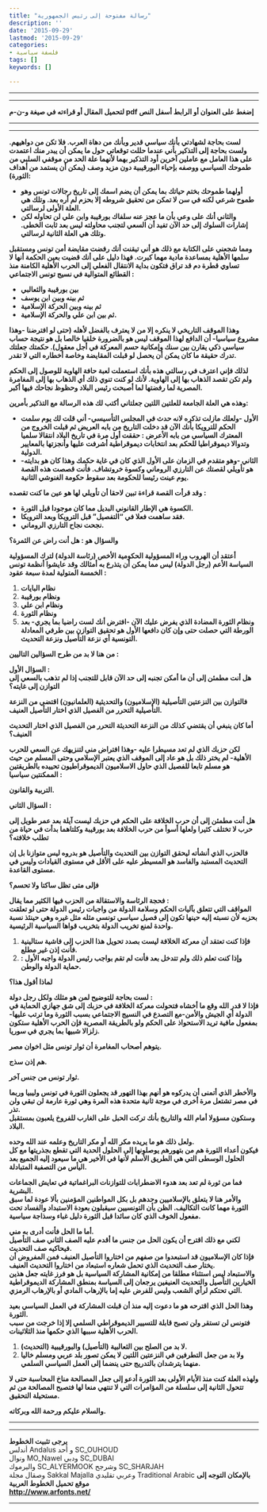 ```yaml
---
title: "رسالة مفتوحة إلى رئيس الجمهورية"
description: ''
date: '2015-09-29'
lastmod: '2015-09-29'
categories:
- فلسفة سياسية
tags: []
keywords: []

---
```

---

---

**لتحميل المقال أو قراءته في صيغة و-ن-م pdf إضغط على العنوان أو الرابط أسفل النص**

---



---

**لست بحاجة لشهادتي بأنك سياسي قدير وبأنك من دهاة العرب. فلا تكن من دواهيهم. ولست بحاجة إلى التذكير بأني عندما حللت توقعاتي حول ما يمكن أن يبدر منك اعتمدت على هذا العامل مع عاملين آخرين أود التذكير بهما لأنهما علة الحد من موقفي السلبي من طموحك السياسي ووصفه بإحياء البورقيبية دون مزيد وصف (يمكن أن يستمد من أهداف الثورة):**

* **أولهما طموحك بختم حياتك بما يمكن أن يضم اسمك إلى تاريخ رجالات تونس وهو طموح شرعي لكنه في سن لا تمكن من تحقيق شروطه إلا بحزم لم أره بعد. وتلك هي العلة الأولى لرسالتي.**
* **والثاني أنك على وعي بأن ما عجز عنه سلفاك بورقيبة وابن علي لن تحاوله لكن إشارات السلوك إلى حد الآن تفيد أن السعي لتجنب محاولته ليس بعد ثابت الخطى. وتلك هي العلة الثانية لرسالتي.**

**ومما شجعني على الكتابة مع ذلك هو أني تيقنت أنك رفضت مقايضة أمن تونس ومستقبل سلمها الأهلية بمساعدة مادية مهما كبرت. فهذا دليل على أنك قضيت بعين الحكمة أنها لا تساوي قطرة دم قد تراق فتكون بداية الانتقال الفعلي إلى الحرب الأهلية الكامنة منذ القطائع المتوالية في نسيج تونس الاجتماعي :**

* **بين بورقيبة والثعالبي**
* **ثم بينه وبين ابن يوسف**
* **ثم بينه وبين الحركة الإسلامية**
* **ثم بين ابن علي والحركة الإسلامية.**

**وهذا الموقف التاريخي لا ينكره إلا من لا يعترف بالفضل لأهله (حتى لو افترضنا -وهذا مشروع سياسيا- أن الدافع لهذا الموقف ليس هو بالضرورة خلقيا خالصا بل هو نتيجة حساب سياسي ذكي يقارن بين سنك وإمكانية حسم المعركة في أجل معقول). حكمتك جعلتك تدرك حقيقة ما كان يمكن أن يحصل لو قبلت المقايضة وخاصة أخطاره التي لا تقدر.**

**لذلك فإني اعترف في رسالتي هذه بأنك استعملت لعبة حافة الهاوية للوصول إلى الحكم ولم تكن تقصد الذهاب بها إلى الهاوية. لأنك لو كنت تنوي ذلك أي الذهاب بها إلى المغامرة المصرية لما رفضتها لما أصبحت رئيس البلاد وحظوظ نجاحك فيها أكبر.**

**وهذه هي العلة الجامعة للعلتين اللتين جعلتاني أكتب لك هذه الرسالة مع التذكير بأمرين:**

* **الأول -ولعلك مازلت تذكره لانه حدث في المجلس التأسيسي- أني قلت لك يوم سلمت الحكم للترويكا بأنك الآن قد دخلت التاريخ من بابه العريض ثم قبلت الخروج من المعترك السياسي من بابه الأعرض : حققت أول مرة في تاريخ البلاد انتقالا سلميا وتدوالا ديموقراطيا للحكم بعد انتخابات ديموقراطية أشرفت عليها وأنجزتها بالمعايير الدولية.**
* **الثاني -وهو متقدم في الزمان على الأول الذي كان في غاية حكمك وهذا كان هو بدايته- هو تأويلي لقصتك عن التارزي الروماني وكسوة خروتشاف. فأنت قصصت هذه القصة يوم عينت رئيسا للحكومة بعد سقوط حكومة الغنوشي الثانية.**

**وقد قرأت القصة قراءة تبين لاحقا أن تأويلي لها هو عين ما كنت تقصده :**

* **الكسوة هي الإطار القانوني البديل مما كان موجودا قبل الثورة.**
* **فقد ساهمت فعلا في “التفصيل” قبل الترويكا وبعد الترويكا.**
* **نجحت نجاح التارزي الروماني.**

**والسؤال هو : هل أنت راض عن الثمرة؟**

**أعتقد أن الهروب وراء المسؤولية الحكومية الأخص (رئاسة الدولة) لترك المسؤولية السياسة الأعم (رجل الدولة) ليس مما يمكن أن يتذرع به أمثالك وقد عايشوا أنظمة تونس الخمسة المتولية لمدة سبعة عقود :**

1. **نظام البايات**
2. **ونظام بورقيبة**
3. **ونظام ابن علي**
4. **ونظام الثورة**
5. **ونظام الثورة المضادة الذي يفرض عليك الآن -افترض أنك لست راضيا بما يجري- بعد الورطة التي حصلت حتى وإن كان دافعها الأول هو تحقيق التوازن بين طرفي المعادلة التونسية أي نزعة التأصيل ونزعة التحديث.**

**من هنا لا بد من طرح السؤالين التاليين :**

**السؤال الأول :  
هل أنت مطمئن إلى أن ما أمكن تجنبه إلى حد الآن قابل للتجنب إذا لم تذهب بالسعي إلى التوازن إلى غايته؟**

**فالتوازن بين النزعتين التأصيلية (الإسلاميون) والتحديثية (العلمانيون) اقتضي من النزعة التأصيلية التحرر من الفصيل الذي اختار التأصيل العنيف.**

**أما كان ينبغي أن يقتضي كذلك من النزعة التحديثة التحرر من الفصيل الذي اختار التحديث العنيف؟**

**لكن حزبك الذي لم تعد مسيطرا عليه -وهذا افتراض مني لتنزيهك عن السعي للحرب الأهلية- لم يختر ذلك بل هو عاد إلى الموقف الذي يعتبر الإسلامي وحتى المسلم من حيث هو مسلم تابعا للفصيل الذي حاول الاسلاميون الديموقراطيون تحييده بالطريقتين الممكنتين سياسيا :**

**التربية والقانون.**

**السؤال الثاني :**

**هل أنت مطمئن إلى أن حرب الخلافة على الحكم في حزبك ليست آيلة بعد عمر طويل إلى حرب لا تختلف كثيرا ولعلها أسوأ من حرب الخلافة بعد بورقيبة وكلتاهما بدأت في حياة من تطلب خلافته؟**

**فالحزب الذي أنشأته ليحقق التوازن بين التحديث والتأصيل هو بدروه ليس متوازنا بل إن التحديث المستبد والفاسد هو المسيطر عليه على الأقل في مستوى القيادات وليس في مستوى القاعدة.**

**فإلى متى تظل ساكتا ولا تحسم؟**

**فحجة الرئاسة والاستقالة من الحزب فيها الكثير مما يقال :  
المواقف التي تتعلق بآليات الحكم وسلامة الدولة من واجبات رئيس الدولة حتى لو تعلقت بحزبه لأن نسبته إليه حينها تكون إلى فصيل سياسي تونسي مثله مثل غيره وهي حينئذ نسبة واحدة لمنع تخريب الدولة بتخريب قواها السياسية الرئيسية.**

1. **فإذا كنت تعتقد أن معركة الخلافة ليست بصدد تحويل هذا الحزب إلى فاشية ستالينية فأنت إذن غير مطلع.**
2. **وإذا كنت تعلم ذلك ولم تتدخل بعد فأنت لم تقم بواجب رئيس الدولة واجبه الأول : حماية الدولة والوطن.**

**لماذا أقول هذا؟**

**لست بحاجة للتوضيح لمن هو مثلك ولكل رجل دولة :  
فإذا لا قدر الله وقع ما أخشاه فتحولت معركة الخلافة في حزبك إلى شق جهازي الحماية في الدولة أي الجيش والأمن-مع التصدع في النسيج الاجتماعي بسبب الثورة وما ترتب عليها- بمفعول مافية تريد الاستحواذ على الحكم ولو بالطريقة المصرية فإن الحرب الأهلية ستكون زلزالا شبيها بما يجري في سوريا.**

**يتوهم أصحاب المغامرة أن ثوار تونس مثل اخوان مصر.**

**هم إذن سذج.**

**ثوار تونس من جنس آخر.**

**والأخطر الذي أتمنى أن يدركوه هو أنهم بهذا التهور قد يجعلون الثورة في تونس وليبيا وربما في مصر تشتعل مرة أخرى في موجة ثانية متحدة هذه المرة وهي ثورة عارمة لن تبقي ولن تذر.  
وستكون مسؤولا أمام الله والتاريخ بأنك تركت الحبل على الغارب للفروخ يلعبون بمستقبل البلاد.**

**ولعل ذلك هو ما يريده مكر الله أو مكر التاريخ وعلمه عند الله وحده.  
فيكون أعداء الثورة هم من بتهورهم يوصلونها إلى الحلول الحدية التي تقطع بجذريتها مع كل الحلول الوسطى التي هي الطريق الأسلم لأنها في الأخير هي ما سيعود إليه الجميع بعد اليأس من التصفية المتبادلة.**

**فما من ثورة لم تعد بعد هدوء الاضطرابات للتوازنات البراغماتية في تعايش الجماعات البشرية.  
والأمر هنا لا يتعلق بالإسلاميين وحدهم بل بكل المواطنين المؤمنين بألا عودة لما سبق الثورة مهما كانت التكاليف. الظن بأن التونسيين سيقبلون بعودة الاستبداد والفساد تحت مفعول الخوف الذي كان سائدا قبل الثورة دليل غباء وسذاجة سياسية.**

**أما ما الحل فأنت أدرى به مني.  
لكني مع ذلك اقترح أن يكون الحل من جنس ما أقدم عليه الصف الثاني صف التأصيل فيحاكيه صف التحديث.  
فإذا كان الإسلاميون قد استبعدوا من صفهم من اختاروا التأصيل العنيف فمن المفروض أن يختار صف التحديث الذي تحمل شعاره استبعاد من اختاروا التحديث العنيف.  
والاستبعاد ليس استثناء مطلقا من إمكانية المشاركة السياسية بل هو فرز غايته جعل هذين الخيارين التأصيل والتحديث العنيفين يرجعان إلى السياسة بمنطق المشاركة الديموقراطية التي تحتكم لرأي الشعب وليس للفرض عليه إما بالإرهاب المادي أو بالإرهاب الرمزي.**

**وهذا الحل الذي اقترحه هو ما دعوت إليه منذ أن قبلت المشاركة في العمل السياسي بعيد الثورة.  
فتونس لن تستقر ولن تصبح قابلة للتسيير الديموقراطي السلمي إلا إذا خرجت من سبب الحرب الأهلية سببها الذي حكمها منذ الثلاثينات.**

1. **لا بد من الصلح بين الثعالبية (التأصيل) والبورقيبية (التحديث).**
2. **ولا بد من جعل التطرفين في النزعتين اللتين لا يمكن تصور بلد عربي ومسلم خاليا منهما يترشدان بالتدريج حتى ينضما إلى العمل السياسي السلمي.**

**ولهذه العلة كنت منذ الأيام الأولى بعد الثورة أدعو إلى جعل المصالحة مناخ المحاسبة حتى لا تتحول الثانية إلى سلسلة من المؤامرات التي لا تنتهي منعا لها فتصبح المصالحة من ثم مستحيلة التحقيق.**

**والسلام عليكم ورحمة الله وبركاته.**

---

---

**يرجى تثبيت الخطوط**   
 أندلس Andalus  و أحد SC\_OUHOUD  
 ونوال MO\_Nawel  ودبي SC\_DUBAI   
 واليرموك SC\_ALYERMOOK  وشرجح SC\_SHARJAH   
 وصقال مجلة Sakkal Majalla وعربي تقليدي Traditional Arabic  **بالإمكان التوجه إلى موقع تحميل الخطوط العربية  
 http://www.arfonts.net/**

---

###